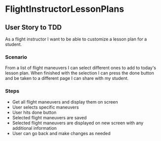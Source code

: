 # FlightInstructorLessonPlans

## User Story to TDD
As a flight instructor I want to be able to customize a lesson plan for a student. 

### Scenario
From a list of flight maneuvers I can select different ones to add to today's lesson plan. When finished with the selection I can press the done button and be taken to a different page I can share with my student. 

### Steps
* Get all flight maneuvers and display them on screen
* User selects specific maneuvers
* User hits done button
* Selected flight maneuvers are saved 
* Selected flight maneuvers are displayed on new screen with any additional information
* User can go back and make changes as needed

